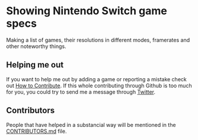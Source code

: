 # Showing Nintendo Switch game specs
Making a list of games, their resolutions in different modes, framerates and other noteworthy things.

## Helping me out
If you want to help me out by adding a game or reporting a mistake check out [How to Contribute](https://github.com/boumannm/switch/blob/master/CONTRIBUTING.md). If this whole contributing through Github is too much for you, you could try to send me a message through [Twitter](https://twitter.com/boumannm). 

## Contributors
People that have helped in a substancial way will be mentioned in the [CONTRIBUTORS.md](https://github.com/boumannm/switch/blob/master/CONTRIBUTORS) file. 
